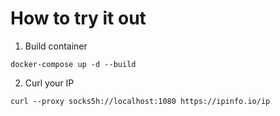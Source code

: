 # How to try it out

1. Build container
```shell
docker-compose up -d --build
```

2. Curl your IP
```shell
curl --proxy socks5h://localhost:1080 https://ipinfo.io/ip
```
